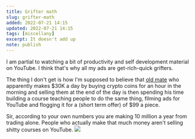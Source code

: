 ```yaml
---
title: Grifter math
slug: grifter-math
added: 2022-07-21 14:15
updated: 2022-07-21 14:15
tags: [miscellany]
excerpt: It doesn't add up
note: publish
---
```


I am partial to watching a bit of productivity and self development material on YouTube. I think that's why all my ads are get-rich-quick grifters.

The thing I don't get is how I'm supposed to believe that [old mate](https://en.wiktionary.org/wiki/old_mate) who apparently makes $30K a day by buying crypto coins for an hour in the morning and selling them at the end of the day is then spending his time building a course teaching people to do the same thing, filming ads for YouTube and flogging it for a (short term offer) of $99 a piece.

Sir, according to your own numbers you are making 10 million a year from trading alone. People who actually make that much money aren't selling shitty courses on YouTube.
<img class="webfeedsFeaturedVisual" src="https://rachsmith.com/feedly-nothing.png" />
